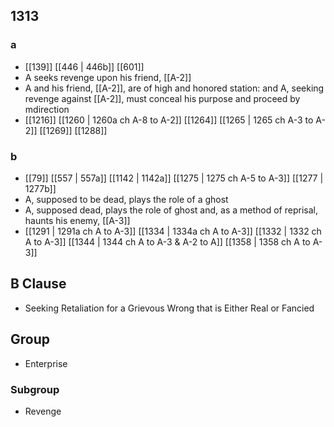 ## 1313
### a
- [[139]] [[446 | 446b]] [[601]] 
- A seeks revenge upon his friend, [[A-2]]
- A and his friend, [[A-2]], are of high and honored station: and A, seeking revenge against [[A-2]], must conceal his purpose and proceed by mdirection
- [[1216]] [[1260 | 1260a ch A-8 to A-2]] [[1264]] [[1265 | 1265 ch A-3 to A-2]] [[1269]] [[1288]] 

### b
- [[79]] [[557 | 557a]] [[1142 | 1142a]] [[1275 | 1275 ch A-5 to A-3]] [[1277 | 1277b]] 
- A, supposed to be dead, plays the role of a ghost
- A, supposed dead, plays the role of ghost and, as a method of reprisal, haunts his enemy, [[A-3]]
- [[1291 | 1291a ch A to A-3]] [[1334 | 1334a ch A to A-3]] [[1332 | 1332 ch A to A-3]] [[1344 | 1344 ch A to A-3 &amp; A-2 to A]] [[1358 | 1358 ch A to A-3]] 

## B Clause
- Seeking Retaliation for a Grievous Wrong that is Either Real or Fancied

## Group
- Enterprise

### Subgroup
- Revenge

